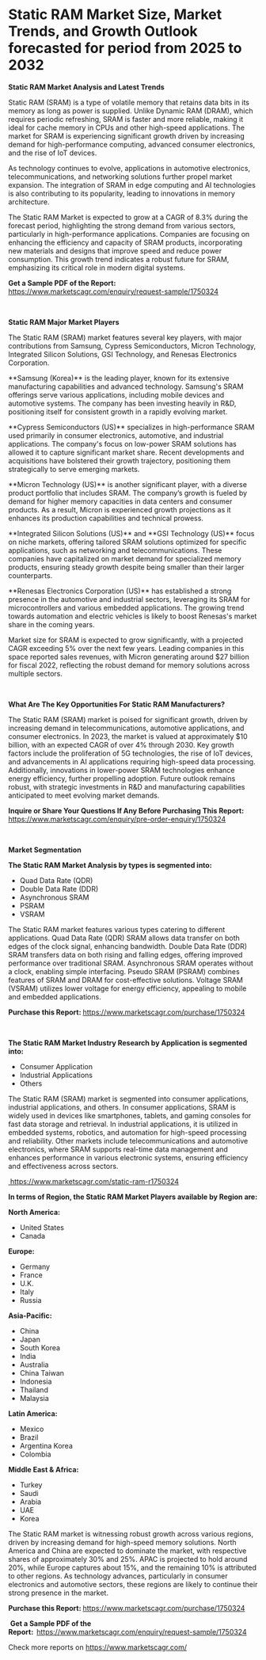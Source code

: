 <p><h1>Static RAM Market Size, Market Trends, and Growth Outlook forecasted for period from 2025 to 2032</h1></p><p><strong>Static RAM Market Analysis and Latest Trends</strong></p>
<p><p>Static RAM (SRAM) is a type of volatile memory that retains data bits in its memory as long as power is supplied. Unlike Dynamic RAM (DRAM), which requires periodic refreshing, SRAM is faster and more reliable, making it ideal for cache memory in CPUs and other high-speed applications. The market for SRAM is experiencing significant growth driven by increasing demand for high-performance computing, advanced consumer electronics, and the rise of IoT devices.</p><p>As technology continues to evolve, applications in automotive electronics, telecommunications, and networking solutions further propel market expansion. The integration of SRAM in edge computing and AI technologies is also contributing to its popularity, leading to innovations in memory architecture. </p><p>The Static RAM Market is expected to grow at a CAGR of 8.3% during the forecast period, highlighting the strong demand from various sectors, particularly in high-performance applications. Companies are focusing on enhancing the efficiency and capacity of SRAM products, incorporating new materials and designs that improve speed and reduce power consumption. This growth trend indicates a robust future for SRAM, emphasizing its critical role in modern digital systems.</p></p>
<p><strong>Get a Sample PDF of the Report:&nbsp;</strong> <a href="https://www.marketscagr.com/enquiry/request-sample/1750324?utm_campaign=2008&utm_medium=2&utm_source=Github&utm_content=ia&utm_term=11022025&utm_id=static-ram">https://www.marketscagr.com/enquiry/request-sample/1750324</a></p>
<p>&nbsp;</p>
<p><strong>Static RAM Major Market Players</strong></p>
<p><p>The Static RAM (SRAM) market features several key players, with major contributions from Samsung, Cypress Semiconductors, Micron Technology, Integrated Silicon Solutions, GSI Technology, and Renesas Electronics Corporation.</p><p>**Samsung (Korea)** is the leading player, known for its extensive manufacturing capabilities and advanced technology. Samsung's SRAM offerings serve various applications, including mobile devices and automotive systems. The company has been investing heavily in R&D, positioning itself for consistent growth in a rapidly evolving market.</p><p>**Cypress Semiconductors (US)** specializes in high-performance SRAM used primarily in consumer electronics, automotive, and industrial applications. The company's focus on low-power SRAM solutions has allowed it to capture significant market share. Recent developments and acquisitions have bolstered their growth trajectory, positioning them strategically to serve emerging markets.</p><p>**Micron Technology (US)** is another significant player, with a diverse product portfolio that includes SRAM. The company’s growth is fueled by demand for higher memory capacities in data centers and consumer products. As a result, Micron is experienced growth projections as it enhances its production capabilities and technical prowess.</p><p>**Integrated Silicon Solutions (US)** and **GSI Technology (US)** focus on niche markets, offering tailored SRAM solutions optimized for specific applications, such as networking and telecommunications. These companies have capitalized on market demand for specialized memory products, ensuring steady growth despite being smaller than their larger counterparts.</p><p>**Renesas Electronics Corporation (US)** has established a strong presence in the automotive and industrial sectors, leveraging its SRAM for microcontrollers and various embedded applications. The growing trend towards automation and electric vehicles is likely to boost Renesas's market share in the coming years.</p><p>Market size for SRAM is expected to grow significantly, with a projected CAGR exceeding 5% over the next few years. Leading companies in this space reported sales revenues, with Micron generating around $27 billion for fiscal 2022, reflecting the robust demand for memory solutions across multiple sectors.</p></p>
<p>&nbsp;</p>
<p><strong>What Are The Key Opportunities For Static RAM Manufacturers?</strong></p>
<p><p>The Static RAM (SRAM) market is poised for significant growth, driven by increasing demand in telecommunications, automotive applications, and consumer electronics. In 2023, the market is valued at approximately $10 billion, with an expected CAGR of over 4% through 2030. Key growth factors include the proliferation of 5G technologies, the rise of IoT devices, and advancements in AI applications requiring high-speed data processing. Additionally, innovations in lower-power SRAM technologies enhance energy efficiency, further propelling adoption. Future outlook remains robust, with strategic investments in R&D and manufacturing capabilities anticipated to meet evolving market demands.</p></p>
<p><strong>Inquire or Share Your Questions If Any Before Purchasing This Report:</strong> <a href="https://www.marketscagr.com/enquiry/pre-order-enquiry/1750324?utm_campaign=2008&utm_medium=2&utm_source=Github&utm_content=ia&utm_term=11022025&utm_id=static-ram">https://www.marketscagr.com/enquiry/pre-order-enquiry/1750324</a></p>
<p>&nbsp;</p>
<p><strong>Market Segmentation</strong></p>
<p><strong>The Static RAM Market Analysis by types is segmented into:</strong></p>
<p><ul><li>Quad Data Rate (QDR)</li><li>Double Data Rate (DDR)</li><li>Asynchronous SRAM</li><li>PSRAM</li><li>VSRAM</li></ul></p>
<p><p>The Static RAM market features various types catering to different applications. Quad Data Rate (QDR) SRAM allows data transfer on both edges of the clock signal, enhancing bandwidth. Double Data Rate (DDR) SRAM transfers data on both rising and falling edges, offering improved performance over traditional SRAM. Asynchronous SRAM operates without a clock, enabling simple interfacing. Pseudo SRAM (PSRAM) combines features of SRAM and DRAM for cost-effective solutions. Voltage SRAM (VSRAM) utilizes lower voltage for energy efficiency, appealing to mobile and embedded applications.</p></p>
<p><strong>Purchase this Report:&nbsp;</strong><a href="https://www.marketscagr.com/purchase/1750324?utm_campaign=2008&utm_medium=2&utm_source=Github&utm_content=ia&utm_term=11022025&utm_id=static-ram">https://www.marketscagr.com/purchase/1750324</a></p>
<p>&nbsp;</p>
<p><strong>The Static RAM Market Industry Research by Application is segmented into:</strong></p>
<p><ul><li>Consumer Application</li><li>Industrial Applications</li><li>Others</li></ul></p>
<p><p>The Static RAM (SRAM) market is segmented into consumer applications, industrial applications, and others. In consumer applications, SRAM is widely used in devices like smartphones, tablets, and gaming consoles for fast data storage and retrieval. In industrial applications, it is utilized in embedded systems, robotics, and automation for high-speed processing and reliability. Other markets include telecommunications and automotive electronics, where SRAM supports real-time data management and enhances performance in various electronic systems, ensuring efficiency and effectiveness across sectors.</p></p>
<p><a href="https://www.marketscagr.com/static-ram-r1750324?utm_campaign=2008&utm_medium=2&utm_source=Github&utm_content=ia&utm_term=11022025&utm_id=static-ram">&nbsp;https://www.marketscagr.com/static-ram-r1750324</a></p>
<p><strong>In terms of Region, the Static RAM Market Players available by Region are:</strong></p>
<p>
    <p> <strong> North America: </strong>
        <ul>
            <li>United States</li>
            <li>Canada</li>
        </ul>
        </p> 
    <p> <strong> Europe: </strong>
        <ul>
            <li>Germany</li>
            <li>France</li>
            <li>U.K.</li>
            <li>Italy</li>
            <li>Russia</li>
        </ul>
        </p> 
    <p> <strong> Asia-Pacific: </strong>
        <ul>
            <li>China</li>
            <li>Japan</li>
            <li>South Korea</li>
            <li>India</li>
            <li>Australia</li>
            <li>China Taiwan</li>
            <li>Indonesia</li>
            <li>Thailand</li>
            <li>Malaysia</li>
        </ul>
        </p> 
    <p> <strong> Latin America: </strong>
        <ul>
            <li>Mexico</li>
            <li>Brazil</li>
            <li>Argentina Korea</li>
            <li>Colombia</li>
        </ul>
        </p> 
    <p> <strong> Middle East & Africa: </strong>
        <ul>
            <li>Turkey</li>
            <li>Saudi</li>
            <li>Arabia</li>
            <li>UAE</li>
            <li>Korea</li>
        </ul>
    </p>
    </p>
<p><p>The Static RAM market is witnessing robust growth across various regions, driven by increasing demand for high-speed memory solutions. North America and China are expected to dominate the market, with respective shares of approximately 30% and 25%. APAC is projected to hold around 20%, while Europe captures about 15%, and the remaining 10% is attributed to other regions. As technology advances, particularly in consumer electronics and automotive sectors, these regions are likely to continue their strong presence in the market.</p></p>
<p><strong>Purchase this Report: </strong><a href="https://www.marketscagr.com/purchase/1750324?utm_campaign=2008&utm_medium=2&utm_source=Github&utm_content=ia&utm_term=11022025&utm_id=static-ram">https://www.marketscagr.com/purchase/1750324</a></p>
<p>&nbsp;<strong>Get a Sample PDF of the Report:&nbsp;&nbsp;</strong><a href="https://www.marketscagr.com/enquiry/request-sample/1750324?utm_campaign=2008&utm_medium=2&utm_source=Github&utm_content=ia&utm_term=11022025&utm_id=static-ram">https://www.marketscagr.com/enquiry/request-sample/1750324</a></p>
<p><strong></strong></p>
<p>Check more reports on <a href="https://www.marketscagr.com/?utm_campaign=2008&utm_medium=2&utm_source=Github&utm_content=ia&utm_term=11022025&utm_id=static-ram">https://www.marketscagr.com/</a></p>